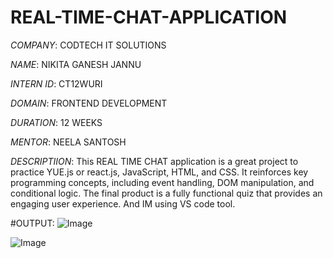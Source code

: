 # REAL-TIME-CHAT-APPLICATION

*COMPANY*: CODTECH IT SOLUTIONS

*NAME*: NIKITA GANESH JANNU

*INTERN ID*: CT12WURI

*DOMAIN*: FRONTEND DEVELOPMENT

*DURATION*: 12 WEEKS

*MENTOR*: NEELA SANTOSH

*DESCRIPTIION*: This REAL TIME CHAT application is a great project to practice YUE.js or react.js, JavaScript, HTML, and CSS. It reinforces key programming concepts, including event handling, DOM manipulation, and conditional logic. The final product is a fully functional quiz that provides an engaging user experience. And IM using VS code tool.

#OUTPUT:
![Image](https://github.com/user-attachments/assets/f47fb3b7-2ebb-47ea-b599-60eac2f881e2)

![Image](https://github.com/user-attachments/assets/25cdb4ec-5fd5-4c30-8482-cb7e122bf3ef)
